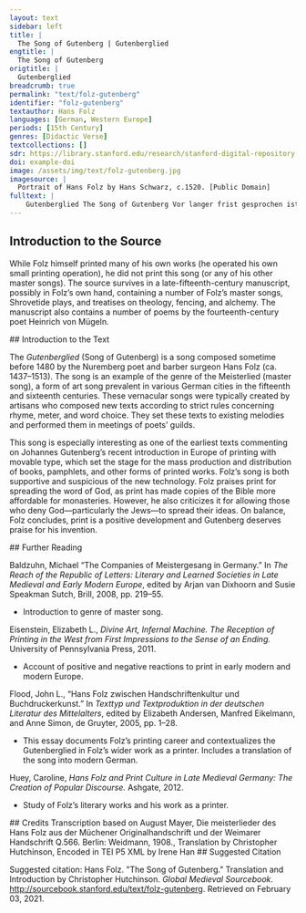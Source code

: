 ```yaml
---
layout: text
sidebar: left
title: |
  The Song of Gutenberg | Gutenberglied
engtitle: |
  The Song of Gutenberg
origtitle: |
  Gutenberglied
breadcrumb: true
permalink: "text/folz-gutenberg"
identifier: "folz-gutenberg"
textauthor: Hans Folz
languages: [German, Western Europe]
periods: [15th Century]
genres: [Didactic Verse]
textcollections: []
sdr: https://library.stanford.edu/research/stanford-digital-repository 
doi: example-doi 
image: /assets/img/text/folz-gutenberg.jpg
imagesource: |
  Portrait of Hans Folz by Hans Schwarz, c.1520. [Public Domain]
fulltext: |
    Gutenberglied The Song of Gutenberg Vor langer frist gesprochen ist von konig Salamone wie fort auff erd nicht newez werd nun ist sey[t] auß dem trone got komen und mensch worden hie daz doch seit waz ein newez ye ye doch ez die geschrifft vor hin besane Long ago King Solomon said that, from that moment on, there would be nothing new on earth. Since then, God has descended from His throne and become human, which was indeed something new, although the scriptures had foretold it. Daz aber sunst hie dise kunst puch drukes sey gewesen auff erden vor glaub ich nit zwor wer hat dar von gelesen doch west ez kunfftig got der werd allso ist doch nicht newz auff erd lob mit begerd sprecht im in seinen zesen I truly doubt that this craft of book printing has existed on earth before. Has anyone read about it? But God knew it would exist, so there is not anything new on earth. Praise him ardently in his eternal reign. Was aber nucz und wider drucz von diser kunst bekomen do merket von: ein geistlich man hat in einr stim vernumen wie der entcrist in seinem dracz her nech in eim papiren schacz der nach dem gsacz vort wert der cristen frumen It is clear what usefulness and worry has come from this craft. A spiritual man has heard it said that the Antichrist, full of hate, would arrive in a trove of paper that the Bible claims is useful for the faithful. Und mit dem dunst gancz fallscher kunst werd in der dewfel fullen / do von all schrifft in kaum furdrifft sein poz[ei]t zu verhullen daz macht groz straff, die er an went er meczelt martert wurkt und prent deupt und auch plent all die nit glauben wullen And the Devil will fill him with the fumes of this perverted craft and everything that has been written will scarcely be enough to conceal his evil. He will punish us harshly: he will slaughter, torture, strangle and burn and deafen and blind all those who do not believe him. Do wirt sulch schrifft im dan ein gift wider sein falsche rete wan waz allein und ungemein die schrifft von puchern hete do sint all stifft nun mit gezirt daz macht die cristenheit The manuscript reads “xpnheit”, a common nominum sacrum for Christ. gefirt dar durch geirt wirt sulch deuflisch unstete But this writing will also be an antidote against his false proclamations because all monasteries are now adorned with all the books of the Bible. This makes Christianity strong and stands in the way of the Devil’s deceit. Ye doch so sprich ich sicherlich ein sach dunkt mich gar swere und driffet an geistlich persan die disen schacz der lere der heillgen schrifft um ringez gellt hie deutschen zu verfurn die wellt daz doch weit fellt ich furcht daz sint die mere And yet I say with confidence: there is one thing that I consider very alarming. It concerns men of the cloth who translate the valuable teachings of the holy scriptures into German for little money in order to lead the world astray. This is very wrong indeed. I fear these are the events Dar von lang zeit man hot geseyt pristerschafft werd geschlagen wie kan ich daz glosiren paß dan allz ich ewch will sagen manch ley durch die ding wirt gemest mit puncktlin der er vor nit west und auff daz lest het numer taren fragen Which, it was foretold long ago, would harm the priesthood. How can I put it better than what I will now say to you: many a layman is, through these translations, being overburdened with details of which he previously knew nothing, and about which he would not have dared to ask. Hin dan geseczt daz er mit letzt sich selbz und ander leien wan wie ez get allz ers verstet allso pfeifft er den reien do danczen dan die andern nach dar auß entspringen mag die schmach und sulche rach daz sich dan hept ein zweien Not to mention how he harms himself and other laymen with them, because this is how it goes: however he understands these details, he plays a merry tune and the others dance along. Outrage will come from this and such a call for vindication that a quarrel will begin. Und welch gelert daz dan erfert dem zimpt ez nit zu leiden die weil sint ein gewirczet fein sulch grund und warden schneiden in peiden orten sam ein swert und unerfert und welln der ding nit meiden And it would not behoove any scholar who finds out about this to suffer it lightly because such justifications have been dressed up nicely and the same sword will cut both ways those who are [passage missing] and inexperienced and do not want to avoid it. Und mellden frey ir soch dar pey, der glert nit sollten pflegen do durch wirt dan ydem sein man auff gleicher pan begegen dez rot ich furkumpt ez pey zeit daz geistlikeyt dar um nit leit legt ab den streit filleicht pleibtz unterwegen And whoever freely announces their opinion, if scholars don’t care about it, will fight their opponents on an even playing field because of print. Therefore, I advise you: pre-empt this, and quickly, so that the priesthood doesn’t suffer because of it. Stop the fight! Perhaps it can still be avoided. Wan sulcher sam gepirt ein stam der poz ist auz zu rewten noch pringen mer sulch leiisch ler irung in schlechten lewten die juden wellens auch bekern und iren glauben falsch bewern unsern erclern und gruntlich war bedewten Because such a seed yields a tree-trunk that is hard to tear out of the ground. What is more, such lay teachings spread heresy among ordinary people. The Jews also want to convert people and falsely prove their beliefs, interpret ours and argue that theirs are true. Dar in sint zwar die juden gar poz narren ist mir rechte wie diser ley mit seim geschrey mit eim hat ein gefechte do ist der jud vor auff bewart und schneuczt im zaulich auff der fart durch sulche art wirt cristenheit geschmechte In this way, the Jews are hateful fools, I agree with this. How this layman It is unclear to whom Folz is referring here. started yelling and picked a fight with a Jew. This meant that the Jew was on his guard and sent him hurriedly on his way. Christianity is humiliated by such behavior. Und auß gepreit von der judscheit dez haben schuld sulch doren der fantasey mer keczerey durch sulch unkunst mag foren ye doch schillt ich dez drukez nicht behender sin wart nie erdicht noch auch bericht dar durch in kurczen Jaren And news of this humiliation is spread by the Jews. Those fools who are responsible for this have, in their ignorance, let their imaginations lead to heresy. Yet I don’t blame print. There has never been a quicker way to write texts and also to spread information. Because of this, within a few years Die cristlich ler so weiten wer in alle wellt entsprungen lob hab der erst got her der herst all er werd im gesungen dar nach dem ersten in dem werk juncker hansen von gutenberck die gotlich sterk gab daz der teutschen zungen The message of Christ has spread far around the world. Above all, praise be to God most noble, praise be to Him! Praise be also to the inventor, Lord Hans von Gutenberg. The strength of God gave print to the German people. Der diß gedicht hat auß gericht der nent sich nit mit namen waz er sunst mach puchz flid scharsach sein narung pracht zu samen nun gib her daz er dich dort sech und daz uns allen daz geschech und unß nit schmech der hellisch feint sprecht amen He who wrote this poem will not be named. He earns a crust from his other pursuits, with his box of ointments, The German here is simply ‘puchz’ – box, tin, canister. Given Folz’s main occupation as a barber-surgeon, this probably refers to a box of ointments or simple medicines. his scalpel and his razor. Lord, let him see you in heaven, and grant this to all of us, and do not let the fiend from hell harm us. Say “Amen”. 
---
```

## Introduction to the Source 
<p dir="ltr" id="docs-internal-guid-5e157436-7fff-5bcd-491c-d81047e1abe3">While Folz himself printed many of his own works (he operated his own small printing operation), he did not print this song (or any of his other master songs). The source survives in a late-fifteenth-century manuscript, possibly in Folz’s own hand, containing a number of Folz’s master songs, Shrovetide plays, and treatises on theology, fencing, and alchemy. The manuscript also contains a number of poems by the fourteenth-century poet Heinrich von Mügeln.</p>
## Introduction to the Text 
<p>The <em>Gutenberglied</em> (Song of Gutenberg) is a song composed sometime before 1480 by the Nuremberg poet and barber surgeon Hans Folz (ca. 1437–1513). The song is an example of the genre of the Meisterlied (master song), a form of art song prevalent in various German cities in the fifteenth and sixteenth centuries. These vernacular songs were typically created by artisans who composed new texts according to strict rules concerning rhyme, meter, and word choice. They set these texts to existing melodies and performed them in meetings of poets’ guilds.</p> <p>This song is especially interesting as one of the earliest texts commenting on Johannes Gutenberg’s recent introduction in Europe of printing with movable type, which set the stage for the mass production and distribution of books, pamphlets, and other forms of printed works. Folz’s song is both supportive and suspicious of the new technology. Folz praises print for spreading the word of God, as print has made copies of the Bible more affordable for monasteries. However, he also criticizes it for allowing those who deny God—particularly the Jews—to spread their ideas. On balance, Folz concludes, print is a positive development and Gutenberg deserves praise for his invention.</p>
## Further Reading 
<p>Baldzuhn, Michael “The Companies of Meistergesang in Germany.” In <em>The Reach of the Republic of Letters: Literary and Learned Societies in Late Medieval and Early Modern Europe</em>, edited by Arjan van Dixhoorn and Susie Speakman Sutch, Brill, 2008, pp. 219–55.</p> <ul> <li>Introduction to genre of master song.</li> </ul> <p>Eisenstein, Elizabeth L., <em>Divine Art, Infernal Machine. The Reception of Printing in the West from First Impressions to the Sense of an Ending.</em> University of Pennsylvania Press, 2011.</p> <ul> <li>Account of positive and negative reactions to print in early modern and modern Europe.</li> </ul> <p>Flood, John L., “Hans Folz zwischen Handschriftenkultur und Buchdruckerkunst.” In <em>Texttyp und Textproduktion in der deutschen Literatur des Mittelalters</em>, edited by Elizabeth Andersen, Manfred Eikelmann, and Anne Simon, de Gruyter, 2005, pp. 1–28.</p> <ul> <li>This essay documents Folz’s printing career and contextualizes the Gutenberglied in Folz’s wider work as a printer. Includes a translation of the song into modern German.</li> </ul> <p>Huey, Caroline,<em> Hans Folz and Print Culture in Late Medieval Germany: The Creation of Popular Discourse. </em>Ashgate, 2012.</p> <ul> <li>Study of Folz’s literary works and his work as a printer.</li> </ul>
## Credits
Transcription based on August Mayer, Die meisterlieder des Hans Folz aus der Müchener Originalhandschrift und der Weimarer Handschrift Q.566. Berlin: Weidmann, 1908., 
Translation by Christopher Hutchinson, 
Encoded in TEI P5 XML by Irene Han
## Suggested Citation
<p>Suggested citation: Hans Folz.  "The Song of Gutenberg." Translation and Introduction by Christopher Hutchinson. <em>Global Medieval Sourcebook</em>. <a href="http://sourcebook.stanford.edu/text/folz-gutenberg">http://sourcebook.stanford.edu/text/folz-gutenberg</a>. Retrieved on February 03, 2021.</p>